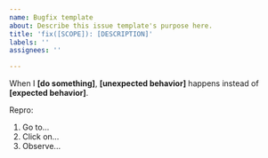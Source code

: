 ```yaml
---
name: Bugfix template
about: Describe this issue template's purpose here.
title: 'fix([SCOPE]): [DESCRIPTION]'
labels: ''
assignees: ''

---
```


<!--
Provide a clear and concise description of the bug.
Format:
-->

When I **[do something]**, **[unexpected behavior]** happens instead of **[expected behavior]**.

<!--
List the steps to reproduce the bug.
Example:
-->

Repro:
1. Go to...
2. Click on...
3. Observe...
